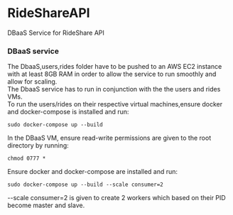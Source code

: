 # RideShareAPI
DBaaS Service for RideShare API
### DBaaS service
The DbaaS,users,rides folder have to be pushed to an AWS EC2 instance with at least 8GB RAM in order to allow the service to run smoothly and allow for scaling.   
The DbaaS service has to run in conjunction with the the users and rides VMs.  
To run the users/rides on their respective virtual machines,ensure docker and docker-compose is installed and run:
```
sudo docker-compose up --build  
```
In the DBaaS VM, ensure read-write permissions are given to the root directory by running:
```
chmod 0777 *  
```
Ensure docker and docker-compose are installed and run:
```
sudo docker-compose up --build --scale consumer=2  
```
--scale consumer=2 is given to create 2 workers which based on their PID become master and slave.
